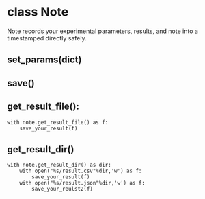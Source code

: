 # class Note

Note records your experimental parameters, results, and note into a timestamped directly safely.

## set_params(dict)

## save()

## get_result_file():

    with note.get_result_file() as f:
        save_your_result(f)


## get_result_dir()

    with note.get_result_dir() as dir:
        with open("%s/result.csv"%dir,'w') as f:
            save_your_result(f)
        with open("%s/result.json"%dir,'w') as f:
            save_your_reulst2(f)


